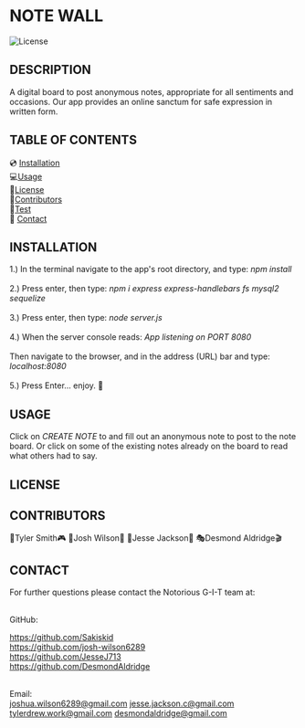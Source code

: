 # NOTE WALL
![License](https://img.shields.io/badge/License-CC%20BY--NC%204.0-lightgrey.svg)

## DESCRIPTION
A digital board to post anonymous notes, appropriate for all sentiments and occasions. Our app provides an online sanctum for safe expression in written form.


## TABLE OF CONTENTS
  💿 [Installation](#installation) <br>
  💻[Usage](#usage) <br>
  📜[License](#license) <br>
  👥[Contributors](#contributors) <br>
  🏁[Test](#test) <br>
  📱 [Contact](#contact)

## INSTALLATION

1.) In the terminal navigate to the app's root directory, and type: <i>npm install</i><br><br>
2.) Press enter, then type: <i>npm i express express-handlebars fs mysql2 sequelize</i> <br><br> 
3.) Press enter, then type: <i>node server.js</i><br><br>
4.) When the server console reads: <i>App listening on PORT 8080</i><br><br>
Then navigate to the browser, and in the address (URL) bar and type: <i>localhost:8080</i><br><br>
5.) Press Enter... enjoy. 🙏

## USAGE
Click on <i>CREATE NOTE</i> to and fill out an anonymous note to post to the note board. Or click on some of the existing notes already on the board to read what others had to say.

## LICENSE


## CONTRIBUTORS
👾Tyler Smith🎮
🎵Josh Wilson🎤
👮Jesse Jackson🔎
🎭Desmond Aldridge🎬
<br>

## CONTACT
For further questions please contact the Notorious G-I-T team at:

<br>
GitHub:<br>

https://github.com/Sakiskid <br>
https://github.com/josh-wilson6289 <br>
https://github.com/JesseJ713 <br> 
https://github.com/DesmondAldridge<br>
<br>

Email:<br>
joshua.wilson6289@gmail.com
jesse.jackson.c@gmail.com
tylerdrew.work@gmail.com
desmondaldridge@gmail.com